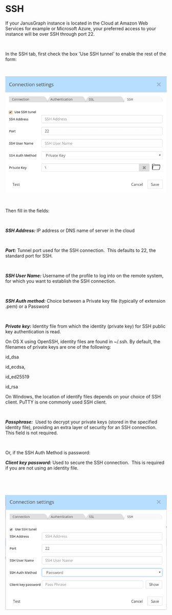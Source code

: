 # SSH

If your JanusGraph instance is located in the Cloud at Amazon Web Services for example or Microsoft Azure, your preferred access to your instance will be over SSH through port 22.

&nbsp;

In the SSH tab, first check the box 'Use SSH tunnel' to enable the rest of the form:

&nbsp;

![Image](<lib/RE%20-%20MongoDB%20-%20SSH%20w%20Private%20Key.png>)

&nbsp;

Then fill in the fields:

&nbsp;

***SSH Address:*** IP address or DNS name of server in the cloud

&nbsp;

***Port:*** Tunnel port used for the SSH connection.&nbsp; This defaults to 22, the standard port for SSH.

&nbsp;

***SSH User Name:*** Username of the profile to log into on the remote system, for which you want to establish the SSH connection.

&nbsp;

***SSH Auth method:*** Choice between a Private key file (typically of extension .pem) or a Password

&nbsp;

***Private key:*** Identity file from which the identity (private key) for SSH public key authentication is read.

On OS X using OpenSSH, identity files are found in ~/.ssh. By default, the filenames of private keys are one of the following:

id\_dsa

id\_ecdsa,

id\_ed25519

id\_rsa

On Windows, the location of identify files depends on your choice of SSH client. PuTTY is one commonly used SSH client.

&nbsp;

***Passphrase:***&nbsp; Used to decrypt your private keys (stored in the specified identity file), providing an extra layer of security for an SSH connection. This field is not required.

&nbsp;

Or, if the SSH Auth Method is password:

***Client key password:*** Used to secure the SSH connection.&nbsp; This is required if you are not using an identity file.

&nbsp;

&nbsp;

![Image](<lib/RE%20-%20MongoDB%20-%20SSH%20w%20Password.png>)

